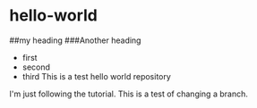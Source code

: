 # hello-world
##my heading
###Another heading
* first
* second
* third
This is a test hello world repository

I'm just following the tutorial.  This is a test of changing a branch.
